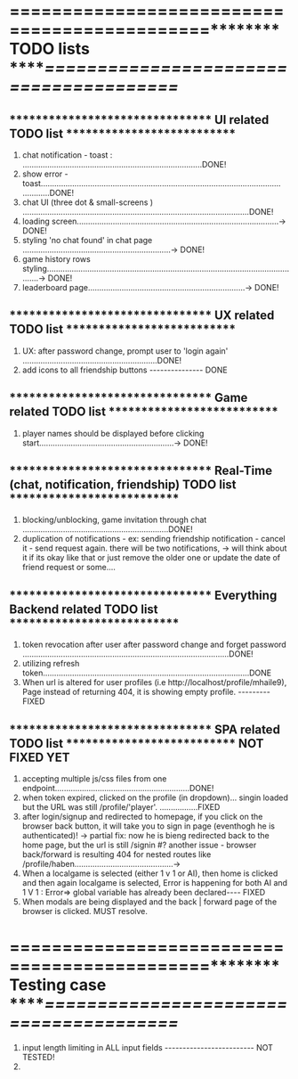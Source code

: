 
# ****=============================================************ TODO lists ***********=======================================*******

## ******************************* UI related TODO list **************************
1. chat notification - toast : ................................................................................DONE!
2. show error - toast........................................................................................................... ............DONE!
3. chat UI (three dot & small-screens ) .....................................................................................................DONE!
4. loading screen..........................................................................................-> DONE!
5. styling 'no chat found' in chat page ..................................................................-> DONE!
6. game history rows styling...................................................................................................................-> DONE!
7. leaderboard page......................................................................-> DONE!

## ******************************* UX related TODO list **************************
1. UX: after password change, prompt user to 'login again' ............................................................DONE!
2. add icons to all friendship buttons --------------- DONE

## ******************************* Game related TODO list **************************
1. player names should be displayed before clicking start............................................................-> DONE!

## ******************************* Real-Time (chat, notification, friendship) TODO list **************************
1. blocking/unblocking, game invitation through chat .................................................................DONE!
2. duplication of notifications - ex: sending friendship notification - cancel it - send request again. there will be two notifications,
    -> will think about it if its okay like that or just remove the older one or update the date of friend request or some....

## ******************************* Everything Backend related TODO list **************************
1. token revocation after user after password change and forget password ............................................................................................DONE!
2. utilizing refresh token............................................................................................DONE
3. When url is altered for user profiles (i.e http://localhost/profile/mhaile9), Page instead of returning 404, it is showing empty profile. --------- FIXED

## ******************************* SPA related TODO list ************************** NOT FIXED YET
1. accepting multiple js/css files from one endpoint............................................................DONE!
2. when token expired, clicked on the profile (in dropdown)... singin loaded but the URL was still /profile/'player'. .................FIXED
3. after login/signup and redirected to homepage, if you click on the browser back button, it will take you to sign in page (eventhogh he is authenticated)!
  -> partial fix: now he is bieng redirected back to the home page, but the url is still /signin
  #? another issue - browser back/forward is resulting 404 for nested routes like /profile/haben............................................->
4. When a localgame is selected (either 1 v 1 or AI), then home is clicked and then again localgame is selected, Error is happening for both AI and 1 V 1 : Error=> global variable has already been declared---- FIXED
5. When modals are being displayed and the back | forward page of the browser is clicked. MUST resolve.


# ****=============================================************ Testing case ***********=======================================*******
1. input length limiting in ALL input fields ------------------------- NOT TESTED!
2. 